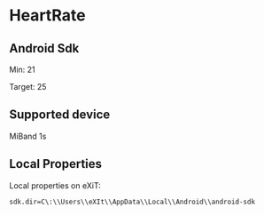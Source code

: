 # HeartRate

## Android Sdk

Min: 21

Target: 25

## Supported device

MiBand 1s

## Local Properties

Local properties on eXiT:

```
sdk.dir=C\:\\Users\\eXIt\\AppData\\Local\\Android\\android-sdk
```
